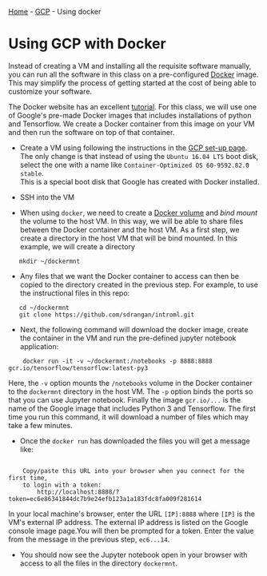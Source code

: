 [Home](../sequence.md) - [GCP](./readme.md) - Using docker

# Using GCP with Docker 

Instead of creating a VM and installing all the requisite software
manually, you can run all the software in this class on a pre-configured
[Docker](https://docs.docker.com) image.  This may simplify the process of
getting started at the cost of being able to customize your software.

The Docker website has an excellent
[tutorial](https://docs.docker.com/get-started/).  For this class, we will use
one of Google's pre-made Docker images that includes installations of python
and Tensorflow.  We create a Docker container from this image on your VM
and then run the software on top of that container.

* Create a VM using following the instructions in the [GCP set-up page](./getting_started.md).
The only change is that instead of using the `Ubuntu 16.04 LTS` boot disk, select the
one with a name like `Container-Optimized OS 60-9592.82.0 stable`.  
This is a special boot disk that Google has created with Docker installed.

* SSH into the VM
* When using `docker`, we need to create a
[Docker volume](https://docs.docker.com/engine/admin/volumes/volumes/) and *bind mount*
the volume to the host VM.  In this way, we will be able to share files between
the Docker container and the host VM.  As a first step, we create a directory in the host VM
that will be bind mounted.  In this example, we will create a directory
~~~
   mkdir ~/dockermnt
~~~
* Any files that we want the Docker container to access can then be copied to 
the directory created in the previous step.  For example,
to use the instructional files in this repo:
~~~
   cd ~/dockermnt
   git clone https://github.com/sdrangan/introml.git
~~~
* Next, the following command will download the docker image, create the container
in the VM and run the pre-defined jupyter notebook application:
~~~
    docker run -it -v ~/dockermnt:/notebooks -p 8888:8888 gcr.io/tensorflow/tensorflow:latest-py3
~~~
Here, the `-v` option mounts the `/notebooks` volume in the Docker container to the
`dockermnt` directory in the host VM.  The `-p` option binds the ports so that
you can use Jupyter notebook.  Finally the image `gcr.io/...` is the name of 
the Google image that includes Python 3 and Tensorflow.
The first time you run this command, it will download a number of files 
which may take a few minutes.
* Once the `docker run` has downloaded the files you will get a message like:
~~~
 
    Copy/paste this URL into your browser when you connect for the first time,
    to login with a token:
        http://localhost:8888/?token=ec6e86341844dc7b9e24efb123a1a183fdc8fa009f281614
~~~
In your local machine's browser, enter the URL `[IP]:8888` where `[IP]` is the
VM's external IP address.  The external IP address is listed on the Google console 
image page.You will then be prompted for a token.  Enter the value
from the message in the previous step, `ec6...14`.

* You should now see the Jupyter notebook open in your browser with access to all the files
in the directory `dockermnt`.



